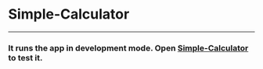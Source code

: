 # Simple-Calculator

---

### It runs the app in development mode. Open [Simple-Calculator](https://fsi-bootcamp-tasks.vercel.app/) to test it.
